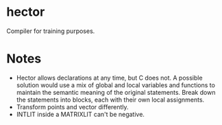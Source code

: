 # hector
Compiler for training purposes.

# Notes
- Hector allows declarations at any time, but C does not. A possible solution
  would use a mix of global and local variables and functions to maintain the
  semantic meaning of the original statements.
  Break down the statements into blocks, each with their own local assignments.
- Transform points and vector differently.
- INTLIT inside a MATRIXLIT can't be negative.
